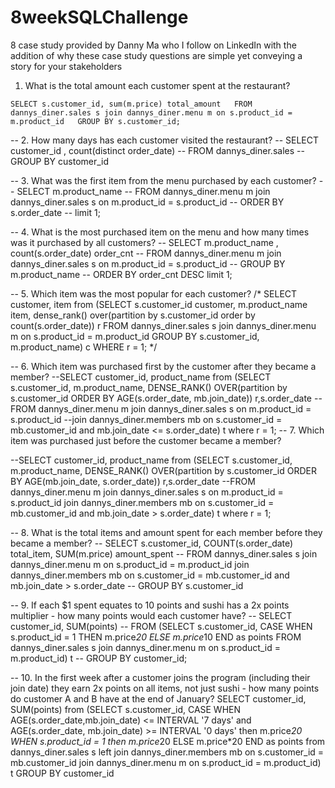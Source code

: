 # 8weekSQLChallenge
  
8 case study provided by Danny Ma who I follow on LinkedIn with the addition of why these case study questions are simple yet conveying a story for your stakeholders

1. What is the total amount each customer spent at the restaurant?

`SELECT s.customer_id, sum(m.price) total_amount  
FROM dannys_diner.sales s join dannys_diner.menu m on s.product_id = m.product_id  
GROUP BY s.customer_id;`  

-- 2. How many days has each customer visited the restaurant?
-- SELECT customer_id , count(distinct order_date)
-- FROM dannys_diner.sales
-- GROUP BY customer_id

-- 3. What was the first item from the menu purchased by each customer?
-- SELECT m.product_name
-- FROM dannys_diner.menu m join dannys_diner.sales s on m.product_id = s.product_id
-- ORDER BY s.order_date
-- limit 1;

-- 4. What is the most purchased item on the menu and how many times was it purchased by all customers?
-- SELECT m.product_name , count(s.order_date) order_cnt
-- FROM dannys_diner.menu m join dannys_diner.sales s on m.product_id = s.product_id
-- GROUP BY m.product_name
-- ORDER BY order_cnt DESC limit 1;

-- 5. Which item was the most popular for each customer?
/* SELECT customer, item from (SELECT s.customer_id customer, m.product_name item, dense_rank() over(partition by s.customer_id order by count(s.order_date)) r
FROM dannys_diner.sales s join dannys_diner.menu m on s.product_id = m.product_id
GROUP BY s.customer_id, m.product_name) c
WHERE r = 1; */ 

-- 6. Which item was purchased first by the customer after they became a member?
--SELECT customer_id, product_name from (SELECT s.customer_id, m.product_name, DENSE_RANK() OVER(partition by s.customer_id ORDER BY AGE(s.order_date, mb.join_date)) r,s.order_date
--FROM dannys_diner.menu m join dannys_diner.sales s on m.product_id = s.product_id
--join dannys_diner.members mb on s.customer_id = mb.customer_id and mb.join_date <= s.order_date) t where r = 1;
-- 7. Which item was purchased just before the customer became a member?

--SELECT customer_id, product_name from (SELECT s.customer_id, m.product_name, DENSE_RANK() OVER(partition by s.customer_id ORDER BY AGE(mb.join_date, s.order_date)) r,s.order_date
--FROM dannys_diner.menu m join dannys_diner.sales s on m.product_id = s.product_id join dannys_diner.members mb on s.customer_id = mb.customer_id and mb.join_date > s.order_date) t where r = 1;

-- 8. What is the total items and amount spent for each member before they became a member?
-- SELECT s.customer_id, COUNT(s.order_date) total_item, SUM(m.price) amount_spent
-- FROM dannys_diner.sales s join dannys_diner.menu m on s.product_id = m.product_id join dannys_diner.members mb on s.customer_id = mb.customer_id and mb.join_date > s.order_date
-- GROUP BY s.customer_id

-- 9.  If each $1 spent equates to 10 points and sushi has a 2x points multiplier - how many points would each customer have?
-- SELECT customer_id, SUM(points) 
-- FROM (SELECT s.customer_id, CASE WHEN s.product_id = 1 THEN m.price*20 ELSE m.price*10 END as points FROM dannys_diner.sales s join dannys_diner.menu m on s.product_id = m.product_id) t
-- GROUP BY customer_id;

-- 10. In the first week after a customer joins the program (including their join date) they earn 2x points on all items, not just sushi - how many points do customer A and B have at the end of January?
SELECT customer_id, SUM(points) from (SELECT s.customer_id, CASE WHEN AGE(s.order_date,mb.join_date) <= INTERVAL '7 days' and AGE(s.order_date, mb.join_date) >= INTERVAL '0 days' then m.price*20 WHEN s.product_id = 1 then m.price*20 ELSE m.price*20 END as points from dannys_diner.sales s left join dannys_diner.members mb on s.customer_id = mb.customer_id join dannys_diner.menu m on s.product_id = m.product_id) t GROUP BY customer_id
